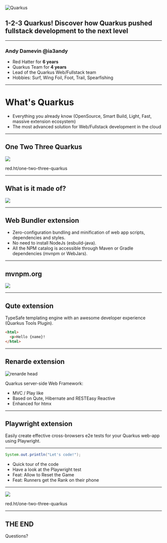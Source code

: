 ![Quarkus](assets/hero_worldtour.png)
## 1-2-3 Quarkus! Discover how Quarkus pushed fullstack development to the next level

---

### Andy Damevin @ia3andy

- Red Hatter for **6 years**
- Quarkus Team for **4 years**
- Lead of the Quarkus Web/Fullstack team
- Hobbies: Surf, Wing Foil, Foot, Trail, Spearfishing

---
# What's Quarkus

-  &shy;<!-- .element: class="fragment" -->Everything you already know (OpenSource, Smart Build,  Light, Fast,  massive extension ecosystem)
-  &shy;<!-- .element: class="fragment" -->The most advanced solution for Web/Fullstack development in the cloud

---
## One Two Three Quarkus
![](assets/one-two-three-quarkus-qr-code.png)<!-- .element height="30%" width="30%" style="background-color: white" -->

red.ht/one-two-three-quarkus


---
## What is it made of?
![](assets/one-two-three-quarkus-schema.png)<!-- .element width="60%" style="background-color: white" -->



---
## Web Bundler extension

- &shy;<!-- .element: class="fragment" -->Zero-configuration bundling and minification of web app scripts, dependencies and styles.
- &shy;<!-- .element: class="fragment" -->No need to install NodeJs (esbuild-java).
- &shy;<!-- .element: class="fragment" -->All the NPM catalog is accessible through Maven or Gradle dependencies (mvnpm or WebJars).

---
## mvnpm.org
![](assets/mvnpm-schema.png)<!-- .element width="60%"  -->


---
## Qute extension

TypeSafe templating engine with an awesome developer experience (Quarkus Tools Plugin).

```html
<html>
  <p>Hello {name}! 
</html>
```


---

## Renarde extension

![renarde head](assets/renarde-head.svg)

Quarkus server-side Web Framework:
- &shy;<!-- .element: class="fragment" -->MVC / Play like
- &shy;<!-- .element: class="fragment" -->Based on Qute, Hibernate and RESTEasy Reactive
- &shy;<!-- .element: class="fragment" -->Enhanced for htmx

---
## Playwright extension

Easily create effective cross-browsers e2e tests for your Quarkus web-app using Playwright.


---

```java
System.out.println("Let's code!");
```

- &shy;<!-- .element: class="fragment" -->Quick tour of the code
- &shy;<!-- .element: class="fragment" -->Have a look at the Playwright test
- &shy;<!-- .element: class="fragment" -->Feat: Allow to Reset the Game
- &shy;<!-- .element: class="fragment" -->Feat: Runners get the Rank on their phone



---
![](assets/one-two-three-quarkus-qr-code.png)<!-- .element height="30%" width="30%" style="background-color: white" -->

red.ht/one-two-three-quarkus


---

## THE END

Questions?